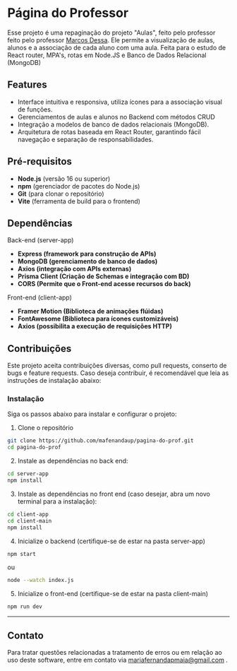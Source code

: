 # Página do Professor

Esse projeto é uma repaginação do projeto "Aulas", feito pelo professor feito pelo professor [Marcos Dessa](https://github.com/marcosdessaUCSal). Ele permite a visualização de aulas, alunos e a associação de cada aluno com uma aula. Feita para o estudo de React router, MPA's, rotas em Node.JS e Banco de Dados Relacional (MongoDB)

## Features

- Interface intuitiva e responsiva, utiliza ícones para a associação visual de funções.
- Gerenciamentos de aulas e alunos no Backend com métodos CRUD
- Integração a modelos de banco de dados relacionais (MongoDB).
- Arquitetura de rotas baseada em React Router, garantindo fácil navegação e separação de responsabilidades.


## Pré-requisitos

- **Node.js** (versão 16 ou superior)
- **npm** (gerenciador de pacotes do Node.js)
- **Git** (para clonar o repositório)
- **Vite** (ferramenta de build para o frontend)

## Dependências

Back-end (server-app)

- **Express (framework para construção de APIs)**
- **MongoDB (gerenciamento de banco de dados)**
- **Axios (integração com APIs externas)**
- **Prisma Client (Criação de Schemas e integração com BD)**
- **CORS (Permite que o Front-end acesse recursos do back)**

Front-end (client-app)

- **Framer Motion (Biblioteca de animações flúidas)**
- **FontAwesome (Biblioteca para ícones customizáveis)**
- **Axios (possibilita a execução de requisições HTTP)**

## Contribuições 

Este projeto aceita contribuições diversas, como pull requests, conserto de bugs e feature requests. Caso deseja contribuir, é recomendável que leia as instruções de instalação abaixo:

### Instalação

Siga os passos abaixo para instalar e configurar o projeto:

 1. Clone o repositório
```bash
git clone https://github.com/mafenandaup/pagina-do-prof.git
cd pagina-do-prof
```

 2. Instale as dependências no back end:
```bash
cd server-app
npm install
```

 3. Instale as dependências no front end (caso desejar, abra um novo terminal para a instalação):
```bash
cd client-app
cd client-main
npm install
```
4. Inicialize o backend (certifique-se de estar na pasta server-app)
```bash
npm start
```
ou 
```bash
node --watch index.js
```
5. Inicialize o front-end  (certifique-se de estar na pasta client-main)

```bash
npm run dev
```
---

## Contato
Para tratar questões relacionadas a tratamento de erros ou em relação ao uso deste software, entre em contato via mariafernandapmaia@gmail.com .